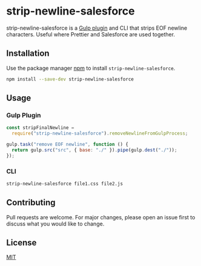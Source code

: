 # strip-newline-salesforce

strip-newline-salesforce is a [Gulp plugin](https://gulpjs.com/docs/en/getting-started/using-plugins/) and CLI that strips EOF newline characters. Useful where Prettier and Salesforce are used together.

## Installation

Use the package manager [npm](https://www.npmjs.com/) to install `strip-newline-salesforce`.

```bash
npm install --save-dev strip-newline-salesforce
```

## Usage

### Gulp Plugin

```javascript
const stripFinalNewline =
  require("strip-newline-salesforce").removeNewlineFromGulpProcess;

gulp.task("remove EOF newline", function () {
  return gulp.src("src", { base: "./" }).pipe(gulp.dest("./"));
});
```

### CLI

```bash
strip-newline-salesforce file1.css file2.js
```

## Contributing

Pull requests are welcome. For major changes, please open an issue first to discuss what you would like to change.

## License

[MIT](https://choosealicense.com/licenses/mit/)
